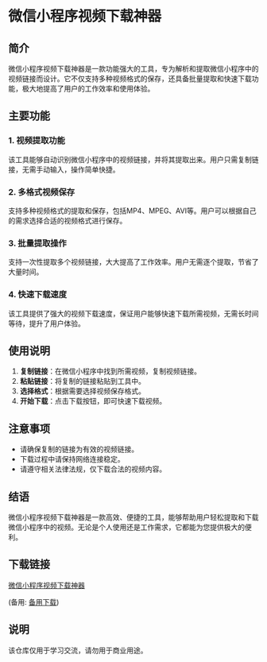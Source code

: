 # 微信小程序视频下载神器

## 简介

微信小程序视频下载神器是一款功能强大的工具，专为解析和提取微信小程序中的视频链接而设计。它不仅支持多种视频格式的保存，还具备批量提取和快速下载功能，极大地提高了用户的工作效率和使用体验。

## 主要功能

### 1. 视频提取功能
该工具能够自动识别微信小程序中的视频链接，并将其提取出来。用户只需复制链接，无需手动输入，操作简单快捷。

### 2. 多格式视频保存
支持多种视频格式的提取和保存，包括MP4、MPEG、AVI等。用户可以根据自己的需求选择合适的视频格式进行保存。

### 3. 批量提取操作
支持一次性提取多个视频链接，大大提高了工作效率。用户无需逐个提取，节省了大量时间。

### 4. 快速下载速度
该工具提供了强大的视频下载速度，保证用户能够快速下载所需视频，无需长时间等待，提升了用户体验。

## 使用说明

1. **复制链接**：在微信小程序中找到所需视频，复制视频链接。
2. **粘贴链接**：将复制的链接粘贴到工具中。
3. **选择格式**：根据需要选择视频保存格式。
4. **开始下载**：点击下载按钮，即可快速下载视频。

## 注意事项

- 请确保复制的链接为有效的视频链接。
- 下载过程中请保持网络连接稳定。
- 请遵守相关法律法规，仅下载合法的视频内容。

## 结语

微信小程序视频下载神器是一款高效、便捷的工具，能够帮助用户轻松提取和下载微信小程序中的视频。无论是个人使用还是工作需求，它都能为您提供极大的便利。

## 下载链接
[微信小程序视频下载神器](https://pan.quark.cn/s/43e234f10cca) 

(备用: [备用下载](https://pan.baidu.com/s/1gUAY0epEBdApz7nYEFZGWQ?pwd=1234))

## 说明

该仓库仅用于学习交流，请勿用于商业用途。
